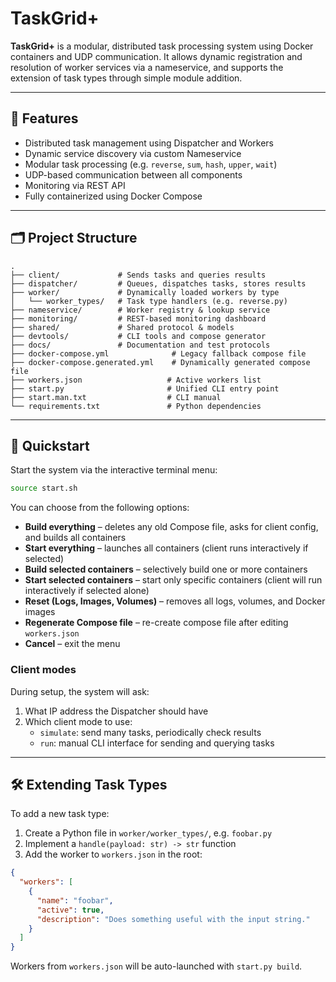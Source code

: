 # TaskGrid+

**TaskGrid+** is a modular, distributed task processing system using Docker containers and UDP communication. It allows dynamic registration and resolution of worker services via a nameservice, and supports the extension of task types through simple module addition.

---

## 🧩 Features

- Distributed task management using Dispatcher and Workers
- Dynamic service discovery via custom Nameservice
- Modular task processing (e.g. `reverse`, `sum`, `hash`, `upper`, `wait`)
- UDP-based communication between all components
- Monitoring via REST API
- Fully containerized using Docker Compose

---

## 🗂️ Project Structure

```plaintext
.
├── client/             # Sends tasks and queries results
├── dispatcher/         # Queues, dispatches tasks, stores results
├── worker/             # Dynamically loaded workers by type
│   └── worker_types/   # Task type handlers (e.g. reverse.py)
├── nameservice/        # Worker registry & lookup service
├── monitoring/         # REST-based monitoring dashboard
├── shared/             # Shared protocol & models
├── devtools/           # CLI tools and compose generator
├── docs/               # Documentation and test protocols
├── docker-compose.yml              # Legacy fallback compose file
├── docker-compose.generated.yml    # Dynamically generated compose file
├── workers.json                   # Active workers list
├── start.py                       # Unified CLI entry point
├── start.man.txt                  # CLI manual
└── requirements.txt               # Python dependencies
```

---

## 🚀 Quickstart

Start the system via the interactive terminal menu:

```bash
source start.sh
```

You can choose from the following options:
- **Build everything** – deletes any old Compose file, asks for client config, and builds all containers
- **Start everything** – launches all containers (client runs interactively if selected)
- **Build selected containers** – selectively build one or more containers
- **Start selected containers** – start only specific containers (client will run interactively if selected alone)
- **Reset (Logs, Images, Volumes)** – removes all logs, volumes, and Docker images
- **Regenerate Compose file** – re-create compose file after editing `workers.json`
- **Cancel** – exit the menu

### Client modes

During setup, the system will ask:
1. What IP address the Dispatcher should have
2. Which client mode to use:
   - `simulate`: send many tasks, periodically check results
   - `run`: manual CLI interface for sending and querying tasks


---

## 🛠️ Extending Task Types

To add a new task type:

1. Create a Python file in `worker/worker_types/`, e.g. `foobar.py`
2. Implement a `handle(payload: str) -> str` function
3. Add the worker to `workers.json` in the root:

```json
{
  "workers": [
    {
      "name": "foobar",
      "active": true,
      "description": "Does something useful with the input string."
    }
  ]
}
```

Workers from `workers.json` will be auto-launched with `start.py build`.